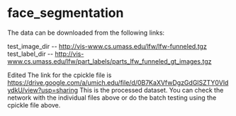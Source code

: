 # face_segmentation
The data can be downloaded from the following links:

test_image_dir --  http://vis-www.cs.umass.edu/lfw/lfw-funneled.tgz
test_label_dir -- http://vis-www.cs.umass.edu/lfw/part_labels/parts_lfw_funneled_gt_images.tgz

Edited
The link for the cpickle file is https://drive.google.com/a/umich.edu/file/d/0B7KaXVfwDgzGdGlSZTY0VldydkU/view?usp=sharing
This is the processed dataset. You can check the network with the individual files above or do the batch testing using the 
cpickle file above. 

